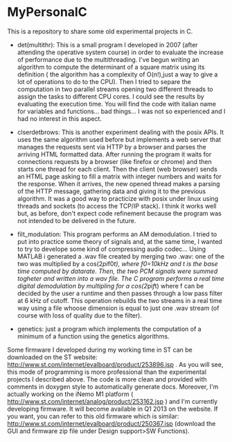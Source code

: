MyPersonalC
=============

This is a repository to share some old experimental projects in C.



- det(multithr): This is a small program I developed in 2007 (after attending the operative system course) in order to evaluate the increase of performance due to the multithreading. I've begun writing an algorithm to compute the determinant of a square matrix using its definition ( the algorithm has a complexity of O(n!),just a way to give a lot of operations to do to the CPU). Then I tried to separe the computation in two parallel streams opening two different threads to assign the tasks to different CPU cores. I could see the results by evaluating the execution time. You will find the code with italian name for variables and functions... bad things... I was not so experienced and I had no interest in this aspect.

- clserdetbrows: This is another experiment dealing with the posix APIs. It uses the same algorithm used before but implements a web server that manages the requests sent via HTTP by a browser and parses the arriving HTML formatted data. After running the program it waits for connections requests by a browser (like firefox or chrome) and then starts one thread for each client. Then the client (web browser) sends an HTML page asking to fill a matrix with integer numbers and waits for the response. When it arrives, the new opened thread makes a parsing of the HTTP message, gathering data and giving it to the previous algorithm.
It was a good way to practicize with posix under linux using threads and sockets (to access the TCP/IP stack).
I think it works well but, as before, don't expect code refinement because the program was not intended to be delivered in the future.

- filt_modulation: This program performs an AM demodulation. I tried to put into practice some theory of signals and, at the same time, I wanted to try to develope some kind of compressing audio codec...
Using MATLAB i generated a .wav file created by merging two .wav: one of the two was multiplied by a cos(2*pi*f0*t), where f0=10kHz and t is the base time computed by datarate. Then, the two PCM signals were summed togheter and written into a wav file.
The C program performs a real time digital demodulation by multipling for a cos(2*pi*f*t) where f can be decided by the user a runtime and then passes through a low pass filter at 6 kHz of cutoff. This operation rebuilds the two streams in a real time way using a file whoose dimension is equal to just one .wav stream (of course with loss of quality due to the filter).

- genetics: just a program which implements the computation of a minimum of a function using the genetics algorithms.

Some firmware I developed during my working time in ST can be downloaded on the ST website: http://www.st.com/internet/evalboard/product/253896.jsp . As you will see, this mode of programming is more professional than the experimental projects I described above. The code is more clean and provided with comments in doxygen style to automatically generate docs.
Moreover, I'm actually working on the iNemo M1 platform ( http://www.st.com/internet/analog/product/253162.jsp ) and I'm currently developing firmware. It will become available in Q1 2013 on the website. If you want, you can refer to this old firmware which is similar: http://www.st.com/internet/evalboard/product/250367.jsp (download the GUI and firmware zip file under Design support>SW Functions).
